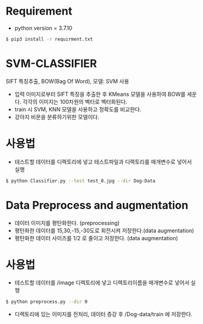 # Requirement
 - python version = 3.7.10
```bash
$ pip3 install -r requirment.txt
```

# SVM-CLASSIFIER
SIFT 특징추출, BOW(Bag Of Word), 모델: SVM 사용
- 입력 이미지로부터 SIFT 특징을 추출한 후 KMeans 모델을 사용하여 BOW를 세운다. 각각의 이미지는 100차원의 벡터로 벡터화된다.
- train 시 SVM, KNN 모델을 사용하고 정확도를 비교한다.
- 강아지 비문을 분류하기위한 모델이다.

# 사용법
 - 테스트할 데이터를 디렉토리에 넣고 테스트파일과 디렉토리를 매개변수로 넣어서 실행
```bash
$ python Classifier.py --test test_0.jpg --dir Dog-Data
```

# Data Preprocess and augmentation
 - 데이터 이미지를 평탄화한다. (preprocessing)
 - 평탄화한 데이터를 15,30,-15,-30도로 회전시켜 저장한다.(data augmentation)
 - 평탄화한 데이터 사이즈를 1/2 로 줄이고 저장한다. (data augmentation)

# 사용법
- 테스트할 데이터를 /image 디렉토리에 넣고 디렉토리이름을 매개변수로 넣어서 실행
```bash
$ python preprocess.py --dir 0
```
- 디렉토리에 있는 이미지를 전처리, 데이터 증강 후 /Dog-data/train 에 저장한다.